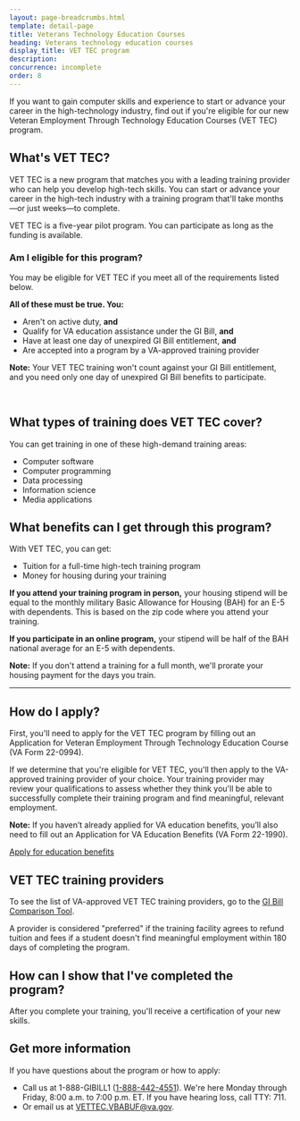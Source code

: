 ```yaml
---
layout: page-breadcrumbs.html
template: detail-page
title: Veterans Technology Education Courses
heading: Veterans technology education courses
display_title: VET TEC program
description:
concurrence: incomplete
order: 8
---
```


<div class="va-introtext">

If you want to gain computer skills and experience to start or advance your career in the high-technology industry, find out if you're eligible for our new Veteran Employment Through Technology Education Courses (VET TEC) program.

</div>

## What's VET TEC?

VET TEC is a new program that matches you with a leading training provider who can help you develop high-tech skills. You can start or advance your career in the high-tech industry with a training program that'll take months—or just weeks—to complete.

VET TEC is a five-year pilot program. You can participate as long as the funding is available.

<div class="feature" markdown="1">

### Am I eligible for this program?

You may be eligible for VET TEC if you meet all of the requirements listed below.

**All of these must be true. You:**
-	Aren't on active duty, **and**
-	Qualify for VA education assistance under the GI Bill, **and**
- Have at least one day of unexpired GI Bill entitlement, **and**
- Are accepted into a program by a VA-approved training provider

**Note:** Your VET TEC training won't count against your GI Bill entitlement, and you need only one day of unexpired GI Bill benefits to participate.

<br>
</div>

## What types of training does VET TEC cover?

You can get training in one of these high-demand training areas:
-	Computer software
-	Computer programming
-	Data processing
-	Information science
-	Media applications

## What benefits can I get through this program?

With VET TEC, you can get:
-	Tuition for a full-time high-tech training program
-	Money for housing during your training

**If you attend your training program in person,** your housing stipend will be equal to the monthly military Basic Allowance for Housing (BAH) for an E-5 with dependents. This is based on the zip code where you attend your training. 

**If you participate in an online program,** your stipend will be half of the BAH national average for an E-5 with dependents. 

**Note:** If you don't attend a training for a full month, we'll prorate your housing payment for the days you train. 

---------

## How do I apply?

First, you'll need to apply for the VET TEC program by filling out an Application for Veteran Employment Through Technology Education Course (VA Form 22-0994).

If we determine that you're eligible for VET TEC, you'll then apply to the VA-approved training provider of your choice. Your training provider may review your qualifications to assess whether they think you'll be able to successfully complete their training program and find meaningful, relevant employment.

**Note:** If you haven’t already applied for VA education benefits, you’ll also need to fill out an Application for VA Education Benefits (VA Form 22-1990).<br>

[Apply for education benefits](/education/how-to-apply/)<br>

## VET TEC training providers

To see the list of VA-approved VET TEC training providers, go to the [GI Bill Comparison Tool](https://www.va.gov/gi-bill-comparison-tool/). 

A provider is considered "preferred" if the training facility agrees to refund tuition and fees if a student doesn't find meaningful employment within 180 days of completing the program.


## How can I show that I've completed the program?

After you complete your training, you'll receive a certification of your new skills. 

## Get more information

If you have questions about the program or how to apply:

- Call us at 1-888-GIBILL1 (<a href="tel:+18884424551">1-888-442-4551</a>). We're here Monday through Friday, 8:00 a.m. to 7:00 p.m. ET. If you have hearing loss, call TTY: 711.
- Or email us at [VETTEC.VBABUF@va.gov](mailto:VETTEC.VBABUF@va.gov).
